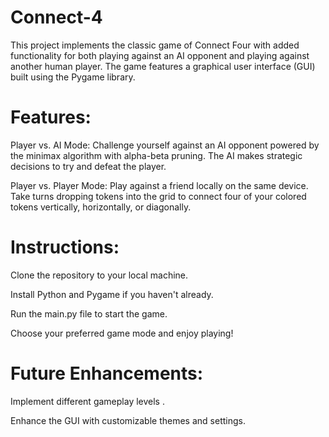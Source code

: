 # Connect-4
This project implements the classic game of Connect Four with added functionality for both playing against an AI opponent and playing against another human player. The game features a graphical user interface (GUI) built using the Pygame library.

# Features:
Player vs. AI Mode: Challenge yourself against an AI opponent powered by the minimax algorithm with alpha-beta pruning. The AI makes strategic decisions to try and defeat the player.

Player vs. Player Mode: Play against a friend locally on the same device. Take turns dropping tokens into the grid to connect four of your colored tokens vertically, horizontally, or diagonally.

# Instructions:
Clone the repository to your local machine.

Install Python and Pygame if you haven't already.

Run the main.py file to start the game.

Choose your preferred game mode and enjoy playing!

# Future Enhancements:
Implement different gameplay levels .

Enhance the GUI with customizable themes and settings.
